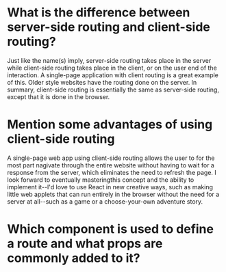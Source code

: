 # What is the difference between server-side routing and client-side routing?
  Just like the name(s) imply, server-side routing takes place in the server while
  client-side routing takes place in the client, or on the user end of the interaction.
  A single-page application with client routing is a great example of this. Older style websites 
  have the routing done on the server. In summary, client-side routing is essentially the same
  as server-side routing, except that it is done in the browser.

# Mention some advantages of using client-side routing
  A single-page web app using client-side routing allows the user to for the most part nagivate through the 
  entire website without having to wait for a response from the server, which eliminates the need to refresh
  the page. I look forward to eventually masteringthis concept and the ability to implement it--I'd love to use
  React in new creative ways, such as making little web applets that can run entirely in the browser without
  the need for a server at all--such as a game or a choose-your-own adventure story.

# Which component is used to define a route and what props are commonly added to it?
  